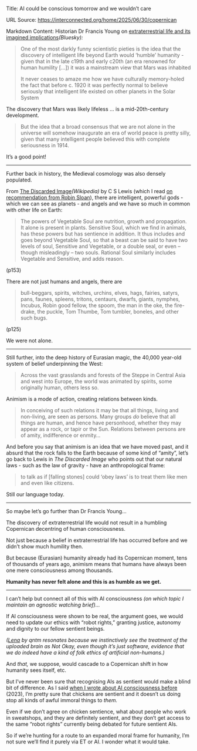 Title: AI could be conscious tomorrow and we wouldn’t care

URL Source: https://interconnected.org/home/2025/06/30/copernican

Markdown Content:
Historian Dr Francis Young on [extraterrestrial life and its imagined implications](https://bsky.app/profile/drfrancisyoung.bsky.social/post/3lsri2z2ih22h)_(Bluesky):_

> One of the most darkly funny scientistic pieties is the idea that the discovery of intelligent life beyond Earth would ‘humble’ humanity - given that in the late c19th and early c20th (an era renowned for human humility […]) it was a mainstream view that Mars was inhabited
> 
> 
> It never ceases to amaze me how we have culturally memory-holed the fact that before c. 1920 it was perfectly normal to believe seriously that intelligent life existed on other planets in the Solar System

The discovery that Mars was likely lifeless … is a mid-20th-century development.

> But the idea that a broad consensus that we are not alone in the universe will somehow inaugurate an era of world peace is pretty silly, given that many intelligent people believed this with complete seriousness in 1914.

It’s a good point!

* * *

Further back in history, the Medieval cosmology was also densely populated.

From [The Discarded Image](https://en.wikipedia.org/wiki/The_Discarded_Image)_(Wikipedia)_ by C S Lewis (which I read [on recommendation from Robin Sloan](https://interconnected.org/home/2023/12/28/books)), there are intelligent, powerful gods - which we can see as planets - and angels and we have so much in common with other life on Earth:

> The powers of Vegetable Soul are nutrition, growth and propagation. It alone is present in plants. Sensitive Soul, which we find in animals, has these powers but has sentience in addition. It thus includes and goes beyond Vegetable Soul, so that a beast can be said to have two levels of soul, Sensitive and Vegetable, or a double seal, or even – though misleadingly – two souls. Rational Soul similarly includes Vegetable and Sensitive, and adds reason.

(p153)

There are not just humans and angels, there are

> bull-beggars, spirits, witches, urchins, elves, hags, fairies, satyrs, pans, faunes, spleens, tritons, centaurs, dwarfs, giants, nymphes, Incubus, Robin good fellow, the spoom, the man in the oke, the fire-drake, the puckle, Tom Thumbe, Tom tumbler, boneles, and other such bugs.

(p125)

We were not alone.

* * *

Still further, into the deep history of Eurasian magic, the 40,000 year-old system of belief underpinning the West:

> Across the vast grasslands and forests of the Steppe in Central Asia and west into Europe, the world was animated by spirits, some originally human, others less so.

Animism is a mode of action, creating relations between kinds.

> In conceiving of such relations it may be that all things, living and non-living, are seen as persons. Many groups _do_ believe that all things are human, and hence have personhood, whether they may appear as a rock, or tapir or the Sun. Relations between persons are of amity, indifference or enmity…

And before you say that animism is an idea that we have moved past, and it absurd that the rock falls to the Earth because of some kind of “amity”, let’s go back to Lewis in _The Discarded Image_ who points out that our natural laws - such as the law of gravity - have an anthropological frame:

> to talk as if [falling stones] could ‘obey laws’ is to treat them like men and even like citizens.

Still our language today.

* * *

So maybe let’s go further than Dr Francis Young…

The discovery of extraterrestrial life would not result in a humbling Copernican decentring of human consciousness.

Not just because a belief in extraterrestrial life has occurred before and we didn’t show much humility then.

But because (Eurasian) humanity already had its Copernican moment, tens of thousands of years ago, animism means that humans have always been one mere consciousness among thousands.

**Humanity has never felt alone and this is as humble as we get.**

* * *

I can’t help but connect all of this with AI consciousness _(on which topic I maintain an agnostic watching brief)…_

If AI consciousness were shown to be real, the argument goes, we would need to update our ethics with “robot rights,” granting justice, autonomy and dignity to our fellow sentient beings.

_([Lena](https://qntm.org/mmacevedo) by qntm resonates because we instinctively see the treatment of the uploaded brain as Not Okay, even though it’s just software, evidence that we do indeed have a kind of folk ethics of artificial non-humans.)_

And _that,_ we suppose, would cascade to a Copernican shift in how humanity sees itself, etc.

But I’ve never been sure that recognising AIs as sentient would make a blind bit of difference. As I said [when I wrote about AI consciousness before](https://interconnected.org/home/2023/01/09/act) (2023), I’m pretty sure that chickens are sentient and it doesn’t us doing stop all kinds of awful immoral things to _them._

Even if we don’t agree on chicken sentience, what about people who work in sweatshops, and they are definitely sentient, and they don’t get access to the same “robot rights” currently being debated for future sentient AIs.

So if we’re hunting for a route to an expanded moral frame for humanity, I’m not sure we’ll find it purely via ET or AI. I wonder what it would take.
